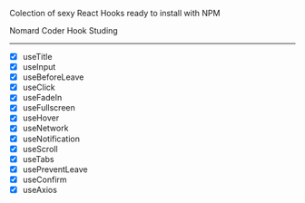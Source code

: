 Colection of sexy React Hooks ready to install with NPM

Nomard Coder Hook Studing

---

- [x] useTitle
- [x] useInput
- [x] useBeforeLeave
- [x] useClick
- [x] useFadeIn
- [x] useFullscreen
- [x] useHover
- [x] useNetwork
- [x] useNotification
- [x] useScroll
- [x] useTabs
- [x] usePreventLeave
- [x] useConfirm
- [x] useAxios
